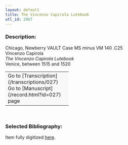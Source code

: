 ```yaml
---
layout: default
title: The Vincenzo Capirola Lutebook
utl_id: 2867
---
```


### Description:

Chicago, Newberry VAULT Case MS minus VM 140 .C25<br>
Vincenzo Capirola<br>
_The Vincenzo Capirola Lutebook_<br>
Venice, between 1515 and 1520

<table border="0.5" cellpadding="1" cellspacing="1" style="width: 200px; background-color:#F8F8F8;"><tbody><tr><td>Go to [Transcription](/transcriptions/027)<br>
Go to [Manuscript](/record.html?id=027) page</td></tr></tbody></table> 

### Selected Bibliography:

Item fully digitized [here](http://collections.carli.illinois.edu/cdm/ref/collection/nby_music/id/1167).

